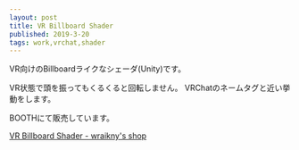 ```yaml
---
layout: post
title: VR Billboard Shader
published: 2019-3-20
tags: work,vrchat,shader
---
```


VR向けのBillboardライクなシェーダ(Unity)です。

<!--more-->

VR状態で頭を振ってもくるくると回転しません。
VRChatのネームタグと近い挙動をします。

BOOTHにて販売しています。

[VR Billboard Shader - wraikny's shop](https://wraikny.booth.pm/items/1091055)
